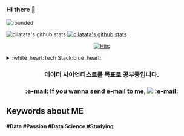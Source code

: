 ### Hi there 👋

![rounded](https://capsule-render.vercel.app/api?type=rounded&color=timeAuto&text=Dilatata&fontAlignY=50&fontSize=40&height=200)


![dilatata's github stats](https://github-readme-stats.vercel.app/api?username=dilatata&show_icons=true)
[![dilatata's github stats](https://github-readme-stats.vercel.app/api/top-langs/?username=dilatata&show_icons=true&hide_border=true&title_color=004386&icon_color=004386&layout=compact)](https://github.com/dilatata-creator)

<div align=center>

[![Hits](https://hits.seeyoufarm.com/api/count/incr/badge.svg?url=https%3A%2F%2Fgithub.com%2Fzzsza)](https://hits.seeyoufarm.com) 

</div>



 <details>
  <summary>:white_heart:Tech Stack:blue_heart:</summary>
   <p><p align='center'>
 I'm studying <img src="https://img.shields.io/badge/Python-3776AB?style=flat-square&logo=Python&logoColor=white"/> </a>
 <img src="https://img.shields.io/badge/pandas-150458?style=flat-square&logo=pandas&logoColor=white"/></a>
 <img src="https://img.shields.io/badge/NumPy-013243?style=flat-square&logo=NumPy&logoColor=white"/></a>
 <img src="https://img.shields.io/badge/Flask-000000?style=flat-square&logo=Flask&logoColor=white"/></a>
<!--  <img src="https://img.shields.io/badge/JavaScript-F7DF1E?style=flat-square&logo=JavaScript&logoColor=white"/></a><br> -->
 <img src="https://img.shields.io/badge/Selenium-43B02A?style=flat-square&logo=Selenium&logoColor=white"/></a>
 <img src="https://img.shields.io/badge/BeatifulSoup-59666C?style=flat-square&logo=&logoColor=white"/></a>
 <img src="https://img.shields.io/badge/Oracle DB-F80000?style=flat-square&logo=Oracle&logoColor=white"/></a>
 <img src="https://img.shields.io/badge/MySQL DB-4479A1?style=flat-square&logo=MySQL&logoColor=white"/></a><br>
 <img src="https://img.shields.io/badge/Elasticsearch-005571?style=flat-square&logo=Elasticsearch&logoColor=white"/></a>
 <img src="https://img.shields.io/badge/Kibana-005571?style=flat-square&logo=Kibana&logoColor=white"/></a>
<!--  <img src="https://img.shields.io/badge/Logstash-005571?style=flat-square&logo=Logstash&logoColor=white"/></a> -->
<!--  <img src="https://img.shields.io/badge/Filebeat-005571?style=flat-square&logo=&logoColor=white"/></a>&nbsp;these days!</p> -->
</p></details>
 

<h3 align='center'> 데이터 사이언티스트를 목표로 공부중입니다.</h3>
<h3 align='center'> :e-mail:  If you wanna send e-mail to me, <img src="https://img.shields.io/badge/dilatata96@gmail.com-F50057?style=flat-square&logo=?&logoColor=white"/></a>  :e-mail:</p>


<!--
### Interest
- Google Cloud Platform(Especially, BigQuery)
- Leadership, Mentoring, Writing, Presentation

<div align=center>

[![Tech Blog Badge](http://img.shields.io/badge/-Tech%20blog-black?style=flat-square&logo=github&link=https://a.github.io/)](https://a.github.io/) 
[![Linkedin Badge](https://img.shields.io/badge/-LinkedIn-blue?style=flat-square&logo=Linkedin&logoColor=white&link=https://www.linkedin.com/in/test/)](https://www.linkedin.com/in/a/) 
[![Youtube Badge](https://img.shields.io/badge/Youtube-ff0000?style=flat-square&logo=youtube&link=https://www.youtube.com/c/a)](https://www.youtube.com/c/test) 
[![Facebook Badge](https://img.shields.io/badge/-Facebook-1877f2?style=flat-square&logo=facebook&logoColor=white&link=https://www.facebook.com/test)](https://www.facebook.com/zzsza) 
[![Instagram Badge](https://img.shields.io/badge/-Instagram-dd2a7b?style=flat-square&logo=instagram&logoColor=white&link=https://www.instagram.com/ttest/)](https://www.instagram.com/aa/) 
[![Gmail Badge](https://img.shields.io/badge/-Gmail-d14836?style=flat-square&logo=Gmail&logoColor=white&link=mailto:kimtaeyou0923@gmail.com)](mailto:kimtaeyou0923@gmail.com)
</div>

-->
## **Keywords about ME**

####  #Data #Passion #Data Science #Studying

<!--

  [![Tech Blog Badge](http://img.shields.io/badge/-Tech%20blog-black?style=flat-square&logo=github&link=https://shoman2.github.io/)](https://shoman2.github.io/) [![Linkedin Badge](https://img.shields.io/badge/-LinkedIn-blue?style=flat-square&logo=Linkedin&logoColor=white&link=https://www.linkedin.com/in/tae-you-kim-5204184b/)](https://www.linkedin.com/in/tae-you-kim-5204184b/) [![Facebook Badge](https://img.shields.io/badge/facebook-1877f2?style=flat-square&logo=facebook&logoColor=white&link=https://www.facebook.com/tae.y.kim.56)](https://www.facebook.com/tae.y.kim.56) [![Gmail Badge](https://img.shields.io/badge/Gmail-d14836?style=flat-square&logo=Gmail&logoColor=white&link=mailto:kimtaeyou0923@gmail.com)](mailto:kimtaeyou0923@gmail.com)
	
-->



<!--
**dilatata/dilatata** is a ✨ _special_ ✨ repository because its `README.md` (this file) appears on your GitHub profile.

Here are some ideas to get you started:

- 🔭 I’m currently working on ...
- 🌱 I’m currently learning ...
- 👯 I’m looking to collaborate on ...
- 🤔 I’m looking for help with ...
- 💬 Ask me about ...
- 📫 How to reach me: ...
- 😄 Pronouns: ...
- ⚡ Fun fact: ...
-->

